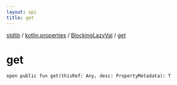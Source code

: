 ```yaml
---
layout: api
title: get
---
```

[stdlib](../../index.html) / [kotlin.properties](../index.html) / [BlockingLazyVal](index.html) / [get](get.html)

# get

```
open public fun get(thisRef: Any, desc: PropertyMetadata): T
```
